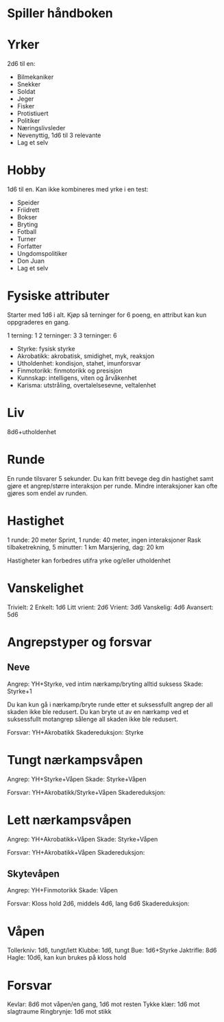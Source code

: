 Spiller håndboken
=================

# Yrker

2d6 til en:

- Bilmekaniker
- Snekker
- Soldat
- Jeger
- Fisker
- Protistiuert
- Politiker
- Næringslivsleder
- Nevenyttig, 1d6 til 3 relevante
- Lag et selv

# Hobby

1d6 til en. Kan ikke kombineres med yrke i en test:

- Speider
- Friidrett
- Bokser
- Bryting
- Fotball
- Turner
- Forfatter
- Ungdomspolitiker
- Don Juan
- Lag et selv

# Fysiske attributer

Starter med 1d6 i alt. Kjøp så terninger for 6 poeng, en attribut kan kun oppgraderes en gang.

1 terning: 1
2 terninger: 3
3 terninger: 6

- Styrke: fysisk styrke
- Akrobatikk: akrobatisk, smidighet, myk, reaksjon
- Utholdenhet: kondisjon, stahet, imunforsvar
- Finmotorikk: finmotorikk og presisjon
- Kunnskap: intelligens, viten og årvåkenhet
- Karisma: utstråling, overtalelsesevne, veltalenhet

# Liv

8d6+utholdenhet


# Runde

En runde tilsvarer 5 sekunder. Du kan fritt bevege deg din hastighet samt gjøre et angrep/større interaksjon per runde. Mindre interaksjoner kan ofte gjøres som endel av runden.


# Hastighet

1 runde: 20 meter
Sprint, 1 runde: 40 meter, ingen interaksjoner
Rask tilbaketrekning, 5 minutter: 1 km
Marsjering, dag: 20 km

Hastigheter kan forbedres utifra yrke og/eller utholdenhet

# Vanskelighet

Trivielt: 2
Enkelt: 1d6
Litt vrient: 2d6
Vrient: 3d6
Vanskelig: 4d6
Avansert: 5d6


# Angrepstyper og forsvar
## Neve

Angrep: YH+Styrke, ved intim nærkamp/bryting alltid suksess
Skade: Styrke+1

Du kan kun gå i nærkamp/bryte runde etter et suksessfullt angrep der all skaden ikke ble redusert. Du kan bryte ut av en nærkamp ved et suksessfullt motangrep sålenge all skaden ikke ble redusert.

Forsvar: YH+Akrobatikk
Skadereduksjon: Styrke


# Tungt nærkampsvåpen

Angrep: YH+Styrke+Våpen
Skade: Styrke+Våpen

Forsvar: YH+Akrobatikk/Styrke+Våpen
Skadereduksjon:


# Lett nærkampsvåpen

Angrep: YH+Akrobatikk+Våpen
Skade: Styrke+Våpen

Forsvar: YH+Akrobatikk+Våpen
Skadereduksjon:


## Skytevåpen

Angrep: YH+Finmotorikk
Skade: Våpen

Forsvar: Kloss hold 2d6, middels 4d6, lang 6d6
Skadereduksjon: 


# Våpen

Tollerkniv: 1d6, tungt/lett
Klubbe: 1d6, tungt
Bue: 1d6+Styrke
Jaktrifle: 8d6
Hagle: 10d6, kan kun brukes på kloss hold

# Forsvar

Kevlar: 8d6 mot våpen/en gang, 1d6 mot resten
Tykke klær: 1d6 mot slagtraume
Ringbrynje: 1d6 mot stikk
